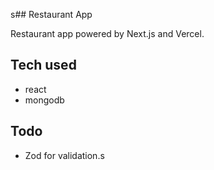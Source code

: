 s## Restaurant App

Restaurant app powered by Next.js and Vercel.

## Tech used

- react
- mongodb

## Todo
- Zod for validation.s